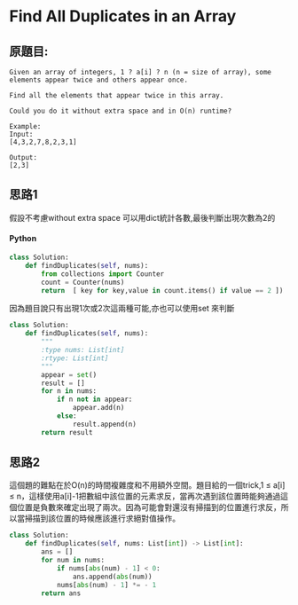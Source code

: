 # Find All Duplicates in an Array


## 原題目:
```
Given an array of integers, 1 ? a[i] ? n (n = size of array), some elements appear twice and others appear once.

Find all the elements that appear twice in this array.

Could you do it without extra space and in O(n) runtime?

Example:
Input:
[4,3,2,7,8,2,3,1]

Output:
[2,3]
```

## 思路1
假設不考慮without extra space 可以用dict統計各數,最後判斷出現次數為2的


#### Python

``` python
class Solution: 
    def findDuplicates(self, nums):
        from collections import Counter
        count = Counter(nums) 
        return  [ key for key,value in count.items() if value == 2 ])     
``` 

因為題目說只有出現1次或2次這兩種可能,亦也可以使用set 來判斷

``` python
class Solution:   
    def findDuplicates(self, nums):
        """
        :type nums: List[int]
        :rtype: List[int]
        """
        appear = set()
        result = []
        for n in nums:
            if n not in appear:
                appear.add(n)
            else:
                result.append(n)
        return result
```  




## 思路2

這個題的難點在於O(n)的時間複雜度和不用額外空間。題目給的一個trick,1 ≤ a[i] ≤ n，這樣使用a[i]-1把數組中該位置的元素求反，當再次遇到該位置時能夠通過這個位置是負數來確定出現了兩次。因為可能會對還沒有掃描到的位置進行求反，所以​​當掃描到該位置的時候應該進行求絕對值操作。

``` python
class Solution:
    def findDuplicates(self, nums: List[int]) -> List[int]:
        ans = []
        for num in nums:
            if nums[abs(num) - 1] < 0:
                ans.append(abs(num))
            nums[abs(num) - 1] *= - 1
        return ans
``` 








